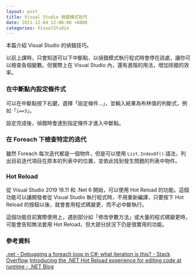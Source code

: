 ```yaml
---
layout: post
title: Visual Studio 偵錯模式技巧
date: 2021-12-04 12:00:00 +0800
categories: VisualStudio
--- 
```


本篇介紹 Visual Studio 的偵錯技巧。

以前上課時，只會知道可以下中斷點，以偵錯模式執行程式時會停在該處，讓你可以檢查各個變數。但實際上在 Visual Studio 內，還有進階的用法，增加除錯的效率。

### 在中斷點內設定條件式

可以在中斷點按下右鍵，選擇「設定條件...」，並輸入結果為布林值的判斷式，例如「`i==3`」。

設定完成後，偵錯時會達到指定條件才進入中斷點。

### 在 Foreach 下檢查特定的迭代

雖然 Foreach 每次迭代都是一個物件，但是可以使用 `List.IndexOf()` 語法，列出目前迭代項目在原本的列表中的位置，並依此找到發生問題的列表中物件。

### Hot Reload

從 Visual Studio 2019 16.11 和 .Net 6 開始，可以使用 Hot Reload 的功能。這個功能可以讓開發者從 Visual Studio 執行程式時，不用重新編譯，只要按下 Hot Reload 的按鈕以後，就會套用程式碼變更，而不必中斷執行。

這個功能目前實際使用上，遇到部分如「修改參數方法」或大量的程式碼變更時，可能會告知無法套用 Hot Reload，但大部分狀況下仍是很實用的功能。

### 參考資料

[.net - Debugging a foreach loop in C#: what iteration is this? - Stack Overflow](https://stackoverflow.com/questions/3293051/debugging-a-foreach-loop-in-c-what-iteration-is-this)
[Introducing the .NET Hot Reload experience for editing code at runtime - .NET Blog](https://devblogs.microsoft.com/dotnet/introducing-net-hot-reload/)